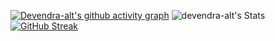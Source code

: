 [![Devendra-alt's github activity graph](https://github-readme-activity-graph.vercel.app/graph?username=devendra-alt&bg_color=000000&color=e6e6e6&line=eeffe5&point=0055ff&area=true&hide_border=true)](https://github.com/ashutosh00710/github-readme-activity-graph)
![devendra-alt's Stats](https://github-readme-stats.vercel.app/api?username=devendra-alt&theme=tokyonight&show_icons=true&hide_border=true&count_private=true)
[![GitHub Streak](https://streak-stats.demolab.com/?user=devendra-alt&theme=dark)](https://git.io/streak-stats)


